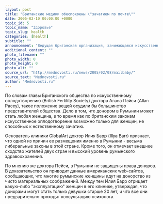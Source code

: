 ```yaml
---
layout: post
title: "Британские медики обеспокоены \"зачатием по почте\""
date: 2005-02-10 00:00:00 +0000
topic_id: 5
topic_name: "Здоровье"
topic_slug: health
categories: [health]
subtitle: ""
announcement: "Ведущая британская организация, занимающаяся искусственным оплодотворением, обеспокоена работой румынской клиники, которая предлагает услуги по оплодотворению почтой, сообщает BBC News. Клиника GlobalArt в Бухаресте (Bucharest) получает по почте замороженную сперму и отправляет обратно оплодотворенные этой спермой яйцеклетки, взятые у румынских доноров (Romania)."
additional_content: ""
photo_filename: ""
photo_width: 0
photo_height: 0
photo_alt: ""
source_url: "http://mednovosti.ru/news/2005/02/08/mailbaby/"
source_text: "Mednovosti.ru"
author: "Mednovosti.ru"
---
```

По словам главы Британского общества по искусственному оплодотворению (British Fertility Society) доктора Алана Пэйси (Allan Pacey), такое положение вещей осудили бы большинство представителей общества. Дело в том, что донором в Румынии может стать любая женщина, в то время как по британским законам искусственное оплодотворение возможно только для женщин, не способных к естественному зачатию.

Основатель клиники GlobalArt доктор Илия Барр (Illya Barr) признает, что одной из причин ее размещения именно в Румынии - весьма либеральные законы в этой стране. Кроме того, он отмечает внешнее сходство жителей двух стран и высокий уровень румынского здравоохранения.

По мнению же доктора Пейси, в Румынии не защищены права доноров. В доказательство он приводит данные американских web-сайтов, сообщающих, что многие румынские женщины идут на донорство из чисто материальных соображений. Между тем Илия Барр отрицает какую-либо "эксплуатацию" женщин в его клинике, утверждая, что донорами могут стать только девушки старше 20 лет, и что все они предварительно проходят консультацию психолога.

